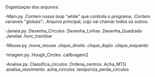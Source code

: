 Organizaçao dos arquivos:

-Main.py
	.Contem nosso loop "while" que controla o programa;
	.Contem variaveis "globais";
	.Arquivo principal, cujo vai chamar todos os outros.

-Janela.py
	.Desenha_Circulos
	.Desenha_Linhas
	.Desenha_Quadrado
	.Janelas
	.func_trackbar

-Mouse.py
	.move_mouse
	.clique_direito
	.clique_duplo
	.clique_esquerdo

-Imagem.py
	.Hough_Circles
	.calibragem2

-Analise.py
	.Classifica_circulos
	.Ordena_centros
	.Acha_MTQ
	.analisa_movimento
	.acha_circulos
	.temporiza_perda_circulos
